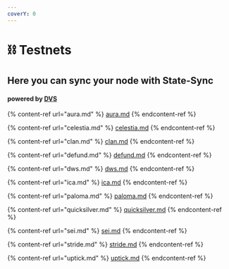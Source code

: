 ```yaml
---
coverY: 0
---
```


# ⛓ Testnets

## Here you can sync your node with State-Sync

#### powered by [DVS](https://validators.network/)

{% content-ref url="aura.md" %}
[aura.md](aura.md)
{% endcontent-ref %}

{% content-ref url="celestia.md" %}
[celestia.md](celestia.md)
{% endcontent-ref %}

{% content-ref url="clan.md" %}
[clan.md](clan.md)
{% endcontent-ref %}

{% content-ref url="defund.md" %}
[defund.md](defund.md)
{% endcontent-ref %}

{% content-ref url="dws.md" %}
[dws.md](dws.md)
{% endcontent-ref %}

{% content-ref url="ica.md" %}
[ica.md](ica.md)
{% endcontent-ref %}

{% content-ref url="paloma.md" %}
[paloma.md](paloma.md)
{% endcontent-ref %}

{% content-ref url="quicksilver.md" %}
[quicksilver.md](quicksilver.md)
{% endcontent-ref %}

{% content-ref url="sei.md" %}
[sei.md](sei.md)
{% endcontent-ref %}

{% content-ref url="stride.md" %}
[stride.md](stride.md)
{% endcontent-ref %}

{% content-ref url="uptick.md" %}
[uptick.md](uptick.md)
{% endcontent-ref %}
